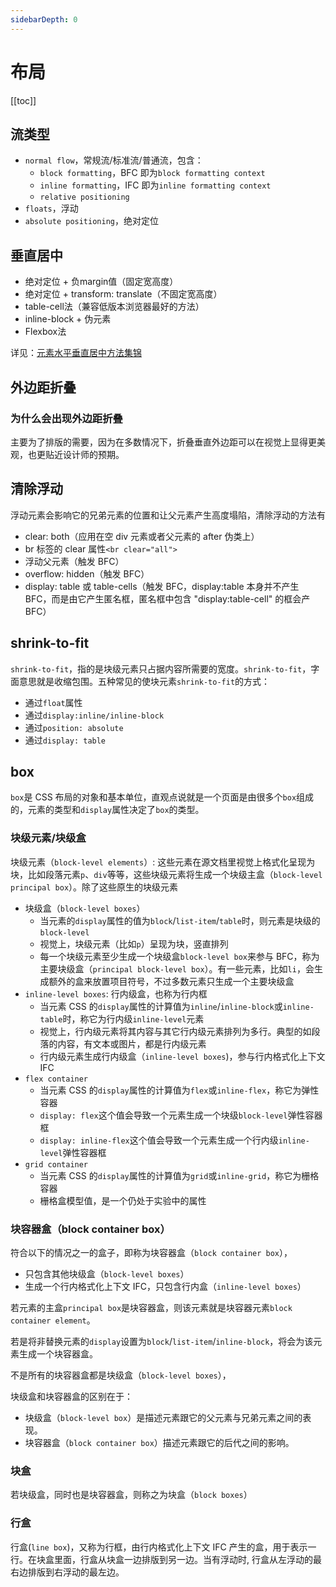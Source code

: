```yaml
---
sidebarDepth: 0
---
```


# 布局

[[toc]]

## 流类型

- `normal flow`，常规流/标准流/普通流，包含：
  - `block formatting`，BFC 即为`block formatting context`
  - `inline formatting`，IFC 即为`inline formatting context`
  - `relative positioning`
- `floats`，浮动
- `absolute positioning`，绝对定位

## 垂直居中

- 绝对定位 + 负margin值（固定宽高度）
- 绝对定位 + transform: translate（不固定宽高度）
- table-cell法（兼容低版本浏览器最好的方法）
- inline-block + 伪元素
- Flexbox法

详见：[元素水平垂直居中方法集锦](http://blog.csdn.net/cxl444905143/article/details/41890353)

## 外边距折叠

### 为什么会出现外边距折叠

主要为了排版的需要，因为在多数情况下，折叠垂直外边距可以在视觉上显得更美观，也更贴近设计师的预期。

## 清除浮动

浮动元素会影响它的兄弟元素的位置和让父元素产生高度塌陷，清除浮动的方法有

- clear: both（应用在空 div 元素或者父元素的 after 伪类上）
- br 标签的 clear 属性`<br clear="all">`
- 浮动父元素（触发 BFC）
- overflow: hidden（触发 BFC）
- display: table 或 table-cells（触发 BFC，display:table  本身并不产生 BFC，而是由它产生匿名框，匿名框中包含 "display:table-cell" 的框会产 BFC）

## shrink-to-fit

`shrink-to-fit`，指的是块级元素只占据内容所需要的宽度。`shrink-to-fit`，字面意思就是收缩包围。五种常见的使块元素`shrink-to-fit`的方式：

- 通过`float`属性
- 通过`display:inline/inline-block`
- 通过`position: absolute`
- 通过`display: table`

## box

`box`是 CSS 布局的对象和基本单位，直观点说就是一个页面是由很多个`box`组成的，元素的类型和`display`属性决定了`box`的类型。

### 块级元素/块级盒

块级元素（`block-level elements`）: 这些元素在源文档里视觉上格式化呈现为块，比如段落元素`p`、`div`等等，这些块级元素将生成一个块级主盒（`block-level principal box`）。除了这些原生的块级元素

- 块级盒（`block-level boxes`）
  - 当元素的`display`属性的值为`block`/`list-item`/`table`时，则元素是块级的`block-level`
  - 视觉上，块级元素（比如`p`）呈现为块，竖直排列
  - 每一个块级元素至少生成一个块级盒`block-level box`来参与 BFC，称为主要块级盒（`principal block-level box`）。有一些元素，比如`li`，会生成额外的盒来放置项目符号，不过多数元素只生成一个主要块级盒
- `inline-level boxes`: 行内级盒，也称为行内框
  - 当元素 CSS 的`display`属性的计算值为`inline`/`inline-block`或`inline-table`时，称它为行内级`inline-level`元素
  - 视觉上，行内级元素将其内容与其它行内级元素排列为多行。典型的如段落的内容，有文本或图片，都是行内级元素
  - 行内级元素生成行内级盒（`inline-level boxes`)，参与行内格式化上下文 IFC
- `flex container`
  - 当元素 CSS 的`display`属性的计算值为`flex`或`inline-flex`，称它为弹性容器
  - `display: flex`这个值会导致一个元素生成一个块级`block-level`弹性容器框
  - `display: inline-flex`这个值会导致一个元素生成一个行内级`inline-level`弹性容器框
- `grid container`
  - 当元素 CSS 的`display`属性的计算值为`grid`或`inline-grid`，称它为栅格容器
  - 栅格盒模型值，是一个仍处于实验中的属性

### 块容器盒（block container box）

符合以下的情况之一的盒子，即称为块容器盒（`block container box`），

- 只包含其他块级盒（`block-level boxes`）
- 生成一个行内格式化上下文 IFC，只包含行内盒（`inline-level boxes`）

若元素的主盒`principal box`是块容器盒，则该元素就是块容器元素`block container element`。

若是将非替换元素的`display`设置为`block`/`list-item`/`inline-block`，将会为该元素生成一个块容器盒。

不是所有的块容器盒都是块级盒（`block-level boxes`），

块级盒和块容器盒的区别在于：

- 块级盒（`block-level box`）是描述元素跟它的父元素与兄弟元素之间的表现。
- 块容器盒（`block container box`）描述元素跟它的后代之间的影响。

### 块盒

若块级盒，同时也是块容器盒，则称之为块盒（`block boxes`）

### 行盒

行盒(`line box`)，又称为行框，由行内格式化上下文 IFC 产生的盒，用于表示一行。在块盒里面，行盒从块盒一边排版到另一边。当有浮动时, 行盒从左浮动的最右边排版到右浮动的最左边。
